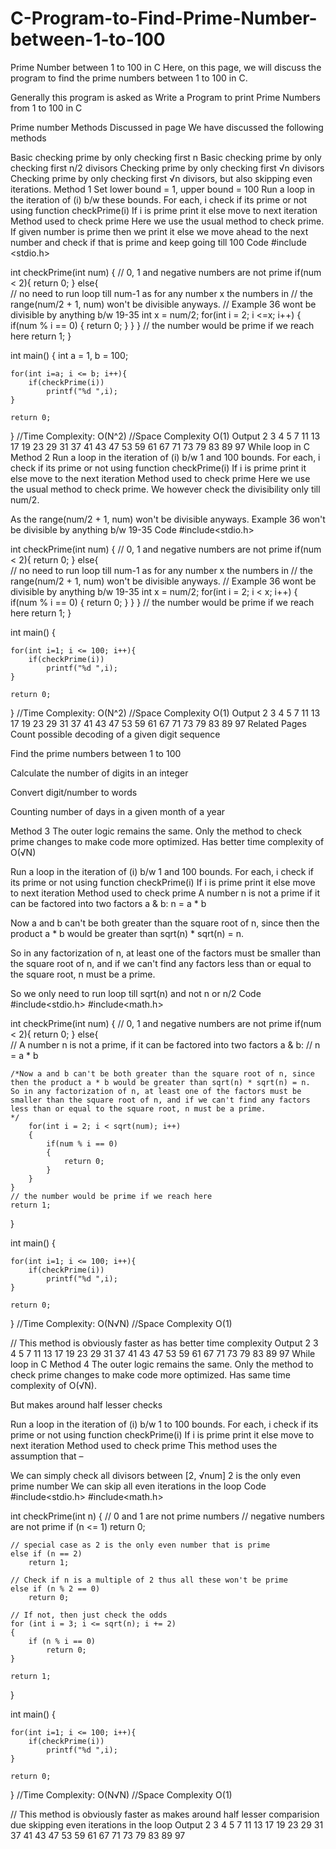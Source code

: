 # C-Program-to-Find-Prime-Number-between-1-to-100

Prime Number between 1 to 100 in C
Here, on this page, we will discuss the program to find the prime numbers between 1 to 100 in C.

Generally this program is asked as Write a Program to print Prime Numbers from 1 to 100 in C

Prime number
Methods Discussed in page
We have discussed the following methods

Basic checking prime by only checking first n
Basic checking prime by only checking first n/2 divisors
Checking prime by only checking first √n divisors
Checking prime by only checking first √n divisors, but also skipping even iterations.
Method 1
Set lower bound = 1, upper bound = 100
Run a loop in the iteration of (i) b/w these bounds.
For each, i check if its prime or not using function checkPrime(i)
If i is prime print it else move to next iteration
Method used to check prime
Here we use the usual method to check prime. If given number is prime then we print it else we move ahead to the next number and check if that is prime and keep going till 100
Code
#include <stdio.h>

int checkPrime(int num)
{
    // 0, 1 and negative numbers are not prime
    if(num < 2){
        return 0;
    }
    else{   
    // no need to run loop till num-1 as for any number x the numbers in
    // the range(num/2 + 1, num) won't be divisible anyways. 
    // Example 36 wont be divisible by anything b/w 19-35
        int x = num/2;
        for(int i = 2; i <=x; i++)
        {
            if(num % i == 0)
            {
                return 0;
            }
        }
    }
    // the number would be prime if we reach here
    return 1;
}

int main()
{
    int a = 1, b = 100;
    
    for(int i=a; i <= b; i++){
        if(checkPrime(i))
            printf("%d ",i);
    }
 
    return 0;
}
//Time Complexity: O(N^2)
//Space Complexity O(1)
Output
2 3 4 5 7 11 13 17 19 23 29 31 37 41 43 47 53 59 61 67 71 73 79 83 89 97 
While loop in C
Method 2
Run a loop in the iteration of (i) b/w 1 and 100 bounds.
For each, i check if its prime or not using function checkPrime(i)
If i is prime print it else move to the next iteration
Method used to check prime
Here we use the usual method to check prime. We however check the divisibility only till num/2.

As the range(num/2 + 1, num) won't be divisible anyways. Example 36 won't be divisible by anything b/w 19-35
Code
#include<stdio.h>

int checkPrime(int num)
{
    // 0, 1 and negative numbers are not prime
    if(num < 2){
        return 0;
    }
    else{   
    // no need to run loop till num-1 as for any number x the numbers in
    // the range(num/2 + 1, num) won't be divisible anyways. 
    // Example 36 wont be divisible by anything b/w 19-35
        int x = num/2;
        for(int i = 2; i < x; i++)
        {
            if(num % i == 0)
            {
                return 0;
            }
        }
    }
    // the number would be prime if we reach here
    return 1;
}

int main()
{
    
    for(int i=1; i <= 100; i++){
        if(checkPrime(i))
            printf("%d ",i);
    }
 
    return 0;
}
//Time Complexity: O(N^2)
//Space Complexity O(1)
Output
2 3 4 5 7 11 13 17 19 23 29 31 37 41 43 47 53 59 61 67 71 73 79 83 89 97 
Related Pages
Count possible decoding of a given digit sequence

Find the prime numbers between 1 to 100

Calculate the number of digits in an integer

Convert digit/number to words

Counting number of days in a given month of a year

Method 3
The outer logic remains the same. Only the method to check prime changes to make code more optimized. Has better time complexity of O(√N)

Run a loop in the iteration of (i) b/w 1 and 100 bounds.
For each, i check if its prime or not using function checkPrime(i)
If i is prime print it else move to next iteration
Method used to check prime
A number n is not a prime if it can be factored into two factors a & b:
n = a * b

Now a and b can't be both greater than the square root of n, since then the product a * b would be greater than sqrt(n) * sqrt(n) = n.

So in any factorization of n, at least one of the factors must be smaller than the square root of n, and if we can't find any factors less than or equal to the square root, n must be a prime.

So we only need to run loop till sqrt(n) and not n or n/2
Code
#include<stdio.h>
#include<math.h>

int checkPrime(int num)
{
    // 0, 1 and negative numbers are not prime
    if(num < 2){
        return 0;
    }
    else{   
    // A number n is not a prime, if it can be factored into two factors a & b:
    // n = a * b

    /*Now a and b can't be both greater than the square root of n, since
    then the product a * b would be greater than sqrt(n) * sqrt(n) = n.
    So in any factorization of n, at least one of the factors must be
    smaller than the square root of n, and if we can't find any factors
    less than or equal to the square root, n must be a prime.
    */
        for(int i = 2; i < sqrt(num); i++)
        {
            if(num % i == 0)
            {
                return 0;
            }
        }
    }
    // the number would be prime if we reach here
    return 1;
}

int main()
{
    
    for(int i=1; i <= 100; i++){
        if(checkPrime(i))
            printf("%d ",i);
    }
 
    return 0;
}
//Time Complexity: O(N√N)
//Space Complexity O(1)

// This method is obviously  faster as has better time complexity
Output
2 3 4 5 7 11 13 17 19 23 29 31 37 41 43 47 53 59 61 67 71 73 79 83 89 97 
While loop in C
Method 4
The outer logic remains the same. Only the method to check prime changes to make code more optimized. Has same time complexity of O(√N).

But makes around half lesser checks

Run a loop in the iteration of (i) b/w 1 to 100 bounds.
For each, i check if its prime or not using function checkPrime(i)
If i is prime print it else move to next iteration
Method used to check prime
This method uses the assumption that –

We can simply check all divisors between [2, √num]
2 is the only even prime number
We can skip all even iterations in the loop
Code
#include<stdio.h>
#include<math.h>

int checkPrime(int n)
{
    // 0 and 1 are not prime numbers
    // negative numbers are not prime
    if (n <= 1)
        return 0;

    // special case as 2 is the only even number that is prime
    else if (n == 2)
        return 1;

    // Check if n is a multiple of 2 thus all these won't be prime
    else if (n % 2 == 0)
        return 0;

    // If not, then just check the odds
    for (int i = 3; i <= sqrt(n); i += 2)
    {
        if (n % i == 0)
            return 0;
    }
    
    return 1;
}

int main()
{
    
    for(int i=1; i <= 100; i++){
        if(checkPrime(i))
            printf("%d ",i);
    }
 
    return 0;
}
//Time Complexity: O(N√N)
//Space Complexity O(1)

// This method is obviously faster as makes around half lesser comparision due skipping even iterations in the loop
Output
2 3 4 5 7 11 13 17 19 23 29 31 37 41 43 47 53 59 61 67 71 73 79 83 89 97 
